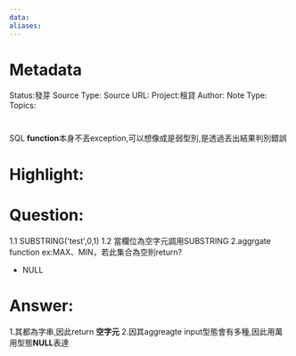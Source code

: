 ```yaml
---
data:
aliases:
---
```

# Metadata
Status:發芽
Source Type:
Source URL:
Project:租貸
Author:
Note Type:
Topics:

#
SQL **function**本身不丟exception,可以想像成是弱型別,是透過丟出結果判別錯誤


# Highlight:

# Question:
1.1 SUBSTRING('test',0,1) 
1.2 當欄位為空字元調用SUBSTRING
2.aggrgate function ex:MAX、MIN，若此集合為空則return?
  - NULL

# Answer:
1.其都為字串,因此return **空字元**
2.因其aggreagte input型態會有多種,因此用萬用型態**NULL**表達
